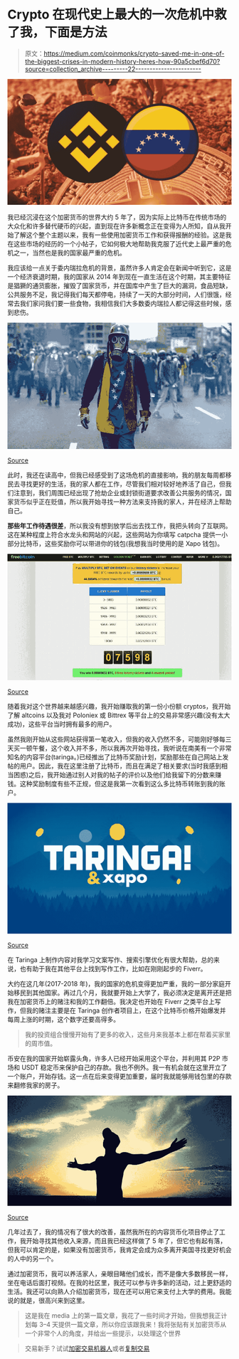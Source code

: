 # Crypto 在现代史上最大的一次危机中救了我，下面是方法

> 原文：<https://medium.com/coinmonks/crypto-saved-me-in-one-of-the-biggest-crises-in-modern-history-heres-how-90a5cbef6d70?source=collection_archive---------22----------------------->

![](img/1d0ebba209c88dec0e46e1f73d3da9a4.png)

我已经沉浸在这个加密货币的世界大约 5 年了，因为实际上比特币在传统市场的大众化和许多替代硬币的兴起，直到现在许多新概念正在变得为人所知，自从我开始了解这个整个主题以来，我有一些使用加密货币工作和获得报酬的经验。这是我在这些市场的经历的一个小帖子，它如何极大地帮助我克服了近代史上最严重的危机之一，当然也是我的国家最严重的危机。

我应该给一点关于委内瑞拉危机的背景，虽然许多人肯定会在新闻中听到它，这是一个经济衰退时期，我的国家从 2014 年到现在一直生活在这个时期，其主要特征是猖獗的通货膨胀，摧毁了国家货币，并在国库中产生了巨大的漏洞，食品短缺， 公共服务不足，我记得我们每天都停电，持续了一天的大部分时间，人们很饿，经常去我们家问我们要一些食物，我相信我们大多数委内瑞拉人都记得这些时候，感到悲伤。

![](img/b6d4fc73f694d858622631f432ec4a0b.png)

[Source](https://polemos.pe/cleptocracia-declive-venezuela-analisis-la-crisis-del-chavismo-maduro/)

此时，我还在读高中，但我已经感受到了这场危机的直接影响，我的朋友每周都移民去寻找更好的生活，我的家人都在工作，尽管我们相对较好地养活了自己，但我们注意到，我们周围已经出现了抢劫企业或封锁街道要求改善公共服务的情况，国家货币似乎正在贬值，所以我开始寻找一种方法来支持我的家人，并在经济上帮助自己。

**那些年工作待遇很差**，所以我没有想到放学后出去找工作，我把头转向了互联网。这在某种程度上符合水龙头和网站的兴起，这些网站为你填写 catpcha 提供一小部分比特币，这些奖励你可以带进你的钱包(我想我当时使用的是 Xapo 钱包)。

![](img/c05cb71ce4198c4e0cdf13b5c53ffd69.png)

[Source](https://www.josportal.com/foros/foro-criptmonedas-bitcoins-y-otras-criptomonedas/48820-tutorial-definitivo-para-ganar-bitcoin-de-forma-gratuita-en-freebitcoin-despues-de-2-anos-de-uso-os-explicamos-estrategias-y-mas)

随着我对这个世界越来越感兴趣，我开始赚取我的第一份小份额 cryptos，我开始了解 altcoins 以及我对 Poloniex 或 Bittrex 等平台上的交易非常感兴趣(没有太大成功)，这些平台当时拥有最多的用户。

虽然我刚开始从这些网站获得第一笔收入，但我的收入仍然不多，可能刚好够每三天买一顿午餐，这个收入并不多，所以我再次开始寻找，我听说在南美有一个非常知名的内容平台(taringa。)已经推出了比特币奖励计划，奖励那些在自己网站上发帖的用户。因此，我在这里注册了比特币，而且在满足了相关要求(当时我感到相当困惑)之后，我开始通过别人对我的帖子的评价以及他们给我留下的分数来赚钱。这种奖励制度有些不正规，但这是我第一次看到这么多比特币转账到我的账户。

![](img/715170a02580a9bafacc62343ffaae7f.png)

[Source](https://www.taringa.net/+economia_negocios/taringa-paga-a-sus-usuarios-con-bitcoin_hljha)

在 Taringa 上制作内容对我学习文案写作、搜索引擎优化有很大帮助，总的来说，也有助于我在其他平台上找到写作工作，比如在刚刚起步的 Fiverr。

大约在这几年(2017-2018 年)，我的国家的危机变得更加严重，我的一部分家庭开始移民到其他国家。再过几个月，我就要开始上大学了，我必须决定是离开还是把我在加密货币上的赌注和我的工作翻倍。我决定也开始在 Fiverr 之类平台上写作，但我的赌注主要是在 Taringa 创作者项目上，在这个比特币价格开始爆发并每周上涨的时期，这个数字还要高得多。

> 我的投资组合慢慢开始有了更多的收入，这些月来我基本上都在帮着买家里的周市值。

币安在我的国家开始崭露头角，许多人已经开始采用这个平台，并利用其 P2P 市场和 USDT 稳定币来保护自己的存款。我也不例外。我一有机会就在这里开立了一个账户，开始存钱。这一点在后来变得更加重要，届时我就能够用钱包里的存款来翻修我家的房子。

![](img/cf608eec5a7decfe97c6ede13dbba114.png)

[Source](https://www.trabajaytriunfa.com/superacion/alcanzar-superacion-personal/)

几年过去了，我的情况有了很大的改善，虽然我所在的内容货币化项目停止了工作，我开始寻找其他收入来源，而且我已经这样做了 5 年了，但它也有起有落，但我可以肯定的是，如果没有加密货币，我肯定会成为众多离开美国寻找更好机会的人中的另一个。

通过加密货币，我可以养活家人，亲眼目睹他们成长，而不是像大多数移民一样，坐在电话后面打视频。在我的社区里，我还可以参与许多新的活动，过上更舒适的生活。我还可以向熟人介绍加密货币，现在还可以用它来支付上大学的费用。我能说的就是，很高兴来到这里。

> 这是我在 media 上的第一篇文章，我花了一些时间才开始，但我想我正计划每 3–4 天提供一篇文章，所以你应该跟我来！我将张贴有关加密货币从一个非常个人的角度，并给出一些提示，以处理这个世界

> 交易新手？试试[加密交易机器人](/coinmonks/crypto-trading-bot-c2ffce8acb2a)或者[复制交易](/coinmonks/top-10-crypto-copy-trading-platforms-for-beginners-d0c37c7d698c)